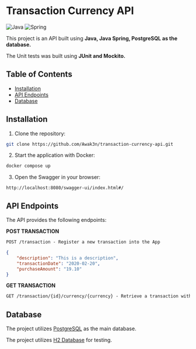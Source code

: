 # Transaction Currency API

![Java](https://img.shields.io/badge/java-%23ED8B00.svg?style=for-the-badge&logo=openjdk&logoColor=white)
![Spring](https://img.shields.io/badge/spring-%236DB33F.svg?style=for-the-badge&logo=spring&logoColor=white)

This project is an API built using **Java, Java Spring, PostgreSQL as the database.** 

The Unit tests was built using **JUnit and Mockito.**

## Table of Contents

- [Installation](#installation)
- [API Endpoints](#api-endpoints)
- [Database](#database)

## Installation

1. Clone the repository:

```bash
git clone https://github.com/Awak3n/transaction-currency-api.git
```

2. Start the application with Docker:

```bash
docker compose up
```

3. Open the Swagger in your browser:

```
http://localhost:8080/swagger-ui/index.html#/
```

## API Endpoints
The API provides the following endpoints:

**POST TRANSACTION**
```markdown
POST /transaction - Register a new transaction into the App
```
```json
{
    "description": "This is a description",
    "transactionDate": "2020-02-20",
    "purchaseAmount": "19.10"
}
```

**GET TRANSACTION**
```markdown
GET /transaction/{id}/currency/{currency} - Retrieve a transaction with a new amount coverted by the currency
```

## Database

The project utilizes [PostgreSQL](https://www.postgresql.org/about/) as the main database. 

The project utilizes [H2 Database](https://www.h2database.com/html/tutorial.html) for testing. 






